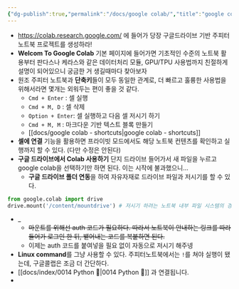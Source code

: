 ```yaml
---
{"dg-publish":true,"permalink":"/docs/google colab/","title":"google colab"}
---
```


- https://colab.research.google.com/ 에 들어가 당장 구글드라이브 기반 주피터 노트북 프로젝트를 생성하라!
- **Welcom To Google Colab** 기본 페이지에 들어가면 기초적인 수준의 노트북 활용부터 판다스나 케라스와 같은 데이터처리 모듈, GPU/TPU 사용법까지 친절하게 설명이 되어있으니 궁금한 거 생길때마다 찾아보자
- 원조 주피터 노트북과 **단축키**들이 모두 동일한 관계로, 더 빠르고 훌륭한 사용법을 위해서라면 몇개는 외워두는 편이 좋을 것 같다.
	- `Cmd + Enter` : 셀 실행
	- `Cmd + M, D` : 셀 삭제
	- `Option + Enter`: 셀 실행하고 다음 셀 저시기 하기
	- `Cmd + M, M` : 마크다운 기반 텍스트 블록 만들기
	- [[docs/google colab - shortcuts\|google colab - shortcuts]]
- **셀에 연결** 기능을 활용하면 프라이빗 모드에서도 해당 노트북 컨텐츠를 확인하고 실행까지 할 수 있다. (다만 수정은 안된다)
- **구글 드라이브에서 Colab 사용하기** 단지 드라이브 들어가서 새 파일을 누르고 google colab을 선택하기만 하면 된다. 이는 시작에 불과했으니...
	- **구글 드라이브 폴더 연동**을 하여 자유자재로 드라이브 파일과 저시기를 할 수 있다.

```python 
from google.colab import drive
drive.mount('/content/mountdrive') # 저시기 하려는 노트북 내부 파일 시스템의 경로를 지정
```

- _
	- ~~마운트를 위해선 auth 코드가 필요하다. 따라서 노트북이 안내하는 링크를 따라 들어가 로그인 한 뒤, 뱉어내는 코드를 복붙하면 된다.~~
	- 이제는 auth 코드를 붙여넣을 필요 없이 자동으로 저시기 해주넹
- **Linux command**를 그냥 사용할 수 있다. 주피터노트북에서는 `!`를 쳐야 실행이 됐는데, 구글콜랩은 조금 더 간단하다.
- [[docs/index/0014 Python 🐍\|0014 Python 🐍]] 과 연결됩니다.
- 
